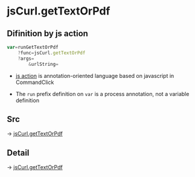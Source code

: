 # jsCurl.getTextOrPdf

## Difinition by js action

```js.js
var=runGetTextOrPdf
	?func=jsCurl.getTextOrPdf
	?args=
		&urlString=
```

- [js action](#) is annotation-oriented language based on javascript in CommandClick

- The `run` prefix definition on `var` is a process annotation, not a variable definition

## Src

-> [jsCurl.getTextOrPdf](https://github.com/puutaro/CommandClick/blob/master/app/src/main/java/com/puutaro/commandclick/fragment_lib/terminal_fragment/js_interface/JsCurl.kt#L110)

## Detail

-> [jsCurl.getTextOrPdf](https://github.com/puutaro/CommandClick/blob/master/md/developer/js_interface/details/JsCurl/getTextOrPdf.md)
